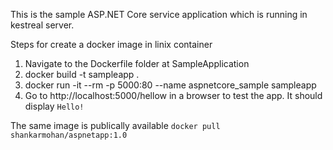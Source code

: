This is the sample ASP.NET Core service application which is running in kestreal server.

Steps for create a docker image in linix container

1. Navigate to the Dockerfile folder at SampleApplication
2. docker build -t sampleapp .
3. docker run -it --rm -p 5000:80 --name aspnetcore_sample sampleapp
4. Go to http://localhost:5000/hellow in a browser to test the app. It should display `Hello!`

The same image is publically available `docker pull shankarmohan/aspnetapp:1.0`

